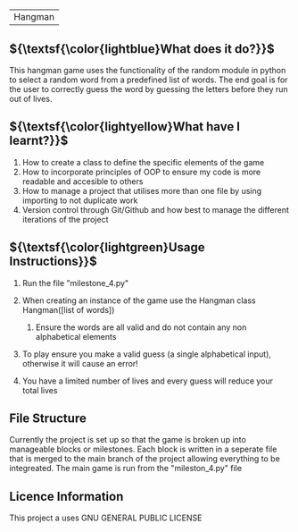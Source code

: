 # <table><tr><td>Hangman</td></tr></table>

## ${\textsf{\color{lightblue}What does it do?}}$
This hangman game uses the functionality of the random module in python to select a random word from a predefined list of words.
The end goal is for the user to correctly guess the word by guessing the letters before they run out of lives.

## ${\textsf{\color{lightyellow}What have I learnt?}}$
1. How to create a class to define the specific elements of the game
2. How to incorporate principles of OOP to ensure my code is more readable and accesible to others
3. How to manage a project that utilises more than one file by using importing to not duplicate work
4. Version control through Git/Github and how best to manage the different iterations of the project

 ##  ${\textsf{\color{lightgreen}Usage Instructions}}$
1. Run the file "milestone_4.py"
2. When creating an instance of the game use the Hangman class Hangman([list of words]) 
    1. Ensure the words are all valid and do not contain any non alphabetical elements
         
3. To play ensure you make a valid guess (a single alphabetical input), otherwise it will cause an error!
4. You have a limited number of lives and every guess will reduce your total lives


##  File Structure
Currently the project is set up so that the game is broken up into manageable blocks or milestones.
Each block is written in a seperate file that is merged to the main branch of the project allowing everything to be integreated.
The main game is run from the "mileston_4.py" file

##  Licence Information
This project a uses GNU GENERAL PUBLIC LICENSE
